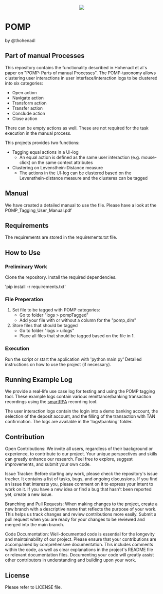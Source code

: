 <p align="center">
    <img src="https://img.shields.io/badge/Python-3.8 (x64)-blue?style=flat&labelColor=3776AB&color=3776AB&logo=python&logoColor=white" /></a>
</p>

# POMP
by @thohenadl

## Part of manual Processes
This repository contains the functionality described in Hohenadl et al´s paper on "POMP: Parts of manual Processes". The POMP-taxonomy allows clustering user interactions in user interface/interaction logs to be clustered into six categories:

* Open action
* Navigate action
* Transform action
* Transfer action
* Conclude action
* Close action

There can be empty actions as well. These are not required for the task execution in the manual process.

This projects provides two functions:
* Tagging equal actions in a UI-log
    * An equal action is defined as the same user interaction (e.g. mouse-click) on the same context attributes
* Clustering on Levensthein-Distance measure
    * The actions in the UI-log can be clustered based on the Levensthein-distance measure and the clusteres can be tagged

## Manual
We have created a detailed manual to use the file.
Please have a look at the POMP_Tagging_User_Manual.pdf

## Requirements
The requirements are stored in the requirements.txt file.

## How to Use
### Preliminary Work
Clone the repository.
Install the required dependencies.

'pip install -r requirements.txt'

### File Preperation
1. Set file to be tagged with POMP categories:
    * Go to folder "logs > pompTagged"
    * Add your file with or without a column for the "pomp_dim"
2. Store files that should be tagged
    * Go to folder "logs > uilogs"
    * Place all files that should be tagged based on the file in 1.

### Execution
Run the script or start the application with 'python main.py'
Detailed instructions on how to use the project (if necessary).

## Running Example Log
We provide a real-life use case log for testing and using the POMP tagging tool.
These example logs contain various remittance/banking transaction recordings using the [smartRPA](https://github.com/bpm-diag/smartRPA/tree/action_logger) recording tool.

The user interaction logs contain the login into a demo banking account, the selection of the deposit account, and the filling of the transaction with TAN confirmation.
The logs are available in the 'logs\banking' folder.

## Contribution
Open Contributions: We invite all users, regardless of their background or experience, to contribute to our project. Your unique perspectives and skills can greatly enhance our research. Feel free to explore, suggest improvements, and submit your own code.

Issue Tracker: Before starting any work, please check the repository's issue tracker. It contains a list of tasks, bugs, and ongoing discussions. If you find an issue that interests you, please comment on it to express your intent to work on it. If you have a new idea or find a bug that hasn't been reported yet, create a new issue.

Branching and Pull Requests: When making changes to the project, create a new branch with a descriptive name that reflects the purpose of your work. This helps us track changes and review contributions more easily. Submit a pull request when you are ready for your changes to be reviewed and merged into the main branch.

Code Documentation: Well-documented code is essential for the longevity and maintainability of our project. Please ensure that your contributions are accompanied by comprehensive documentation. This includes comments within the code, as well as clear explanations in the project's README file or relevant documentation files. Documenting your code will greatly assist other contributors in understanding and building upon your work.

## License
Please refer to LICENSE file.
